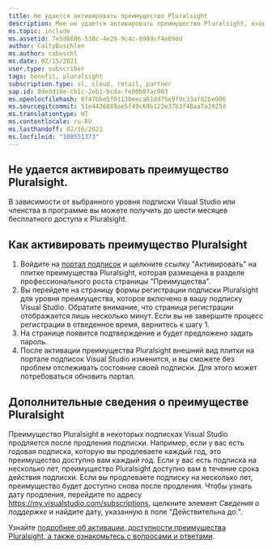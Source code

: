 ```yaml
---
title: Не удается активировать преимущество Pluralsight
description: Мне не удается активировать преимущество Pluralsight, входящее в мою подписку Visual Studio.
ms.topic: include
ms.assetid: 7e5d8886-538c-4e29-9c4c-8989cf4e09dd
author: CaityBuschlen
ms.author: cabuschl
ms.date: 02/15/2021
user.type: subscriber
tags: benefit, pluralsight
subscription.type: vl, cloud, retail, partner
sap.id: 8dedd10e-cb1c-2eb1-bcda-fe00b07ac903
ms.openlocfilehash: 6f47bbe5f01130eeca81dd75e9f9c33af02be006
ms.sourcegitcommit: 51e4426889ae5f49c69b122e37b3f48aa7a3925d
ms.translationtype: HT
ms.contentlocale: ru-RU
ms.lasthandoff: 02/16/2021
ms.locfileid: "100551373"
---
```

## <a name="im-unable-to-activate-my-pluralsight-benefit"></a>Не удается активировать преимущество Pluralsight.

В зависимости от выбранного уровня подписки Visual Studio или членства в программе вы можете получить до шести месяцев бесплатного доступа к Pluralsight.  

## <a name="how-to-activate-your-pluralsight-benefit"></a>Как активировать преимущество Pluralsight
  
1. Войдите на [портал подписок](https://my.visualstudio.com/benefits) и щелкните ссылку "Активировать" на плитке преимущества Pluralsight, которая размещена в разделе профессионального роста страницы "Преимущества". 
1. Вы перейдете на страницу формы регистрации подписки Pluralsight для уровня преимущества, которое включено в вашу подписку Visual Studio. Обратите внимание, что страница регистрации отображается лишь несколько минут. Если вы не завершите процесс регистрации в отведенное время, вернитесь к шагу 1. 
1. На странице появится подтверждение и будет предложено задать пароль. 
1. После активации преимущества Pluralsight внешний вид плитки на портале подписок Visual Studio изменится, и вы сможете без проблем отслеживать состояние своей подписки. Для этого может потребоваться обновить портал. 

## <a name="more-information-about-the-pluralsight-benefit"></a>Дополнительные сведения о преимуществе Pluralsight
Преимущество Pluralsight в некоторых подписках Visual Studio продляется после продления подписки. Например, если у вас есть годовая подписка, которую вы продлеваете каждый год, это преимущество доступно вам каждый год. Если у вас есть подписка на несколько лет, преимущество Pluralsight доступно вам в течение срока действия подписки.  Если вы продлеваете подписку на несколько лет, преимущество будет доступно снова после продления.  Чтобы узнать дату продления, перейдите по адресу <https://my.visualstudio.com/subscriptions>, щелкните элемент *Сведения о поддержке* и найдите дату, указанную в поле "Действительна до:". 

Узнайте [подробнее об активации, доступности преимущества Pluralsight, а также ознакомьтесь с вопросами и ответами](https://docs.microsoft.com/visualstudio/subscriptions/vs-pluralsight).  